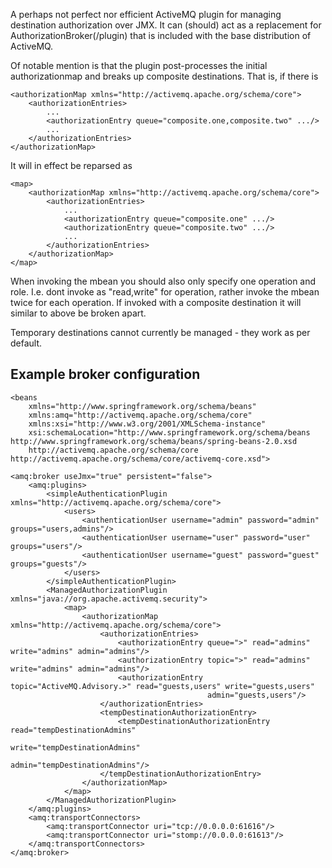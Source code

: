 A perhaps not perfect nor efficient ActiveMQ plugin for managing
destination authorization over JMX. It can (should) act as a
replacement for AuthorizationBroker(/plugin) that is included
with the base distribution of ActiveMQ.

Of notable mention is that the plugin post-processes the
initial authorizationmap and breaks up composite destinations.
That is, if there is

    <authorizationMap xmlns="http://activemq.apache.org/schema/core">
        <authorizationEntries>
            ...
            <authorizationEntry queue="composite.one,composite.two" .../>
            ...
        </authorizationEntries>
    </authorizationMap>

It will in effect be reparsed as

    <map>
        <authorizationMap xmlns="http://activemq.apache.org/schema/core">
            <authorizationEntries>
                ...
                <authorizationEntry queue="composite.one" .../>
                <authorizationEntry queue="composite.two" .../>
                ...
            </authorizationEntries>
        </authorizationMap>
    </map>

When invoking the mbean you should also only specify one operation and
role. I.e. dont invoke as "read,write" for operation, rather invoke the
mbean twice for each operation. If invoked with a composite destination
it will similar to above be broken apart.

Temporary destinations cannot currently be managed - they work as per
default.

## Example broker configuration

    <beans
        xmlns="http://www.springframework.org/schema/beans"
        xmlns:amq="http://activemq.apache.org/schema/core"
        xmlns:xsi="http://www.w3.org/2001/XMLSchema-instance"
        xsi:schemaLocation="http://www.springframework.org/schema/beans http://www.springframework.org/schema/beans/spring-beans-2.0.xsd
        http://activemq.apache.org/schema/core http://activemq.apache.org/schema/core/activemq-core.xsd">

    <amq:broker useJmx="true" persistent="false">
        <amq:plugins>
            <simpleAuthenticationPlugin xmlns="http://activemq.apache.org/schema/core">
                <users>
                    <authenticationUser username="admin" password="admin" groups="users,admins"/>
                    <authenticationUser username="user" password="user" groups="users"/>
                    <authenticationUser username="guest" password="guest" groups="guests"/>
                </users>
            </simpleAuthenticationPlugin>
            <ManagedAuthorizationPlugin xmlns="java://org.apache.activemq.security">
                <map>
                    <authorizationMap xmlns="http://activemq.apache.org/schema/core">
                        <authorizationEntries>
                            <authorizationEntry queue=">" read="admins" write="admins" admin="admins"/>
                            <authorizationEntry topic=">" read="admins" write="admins" admin="admins"/>
                            <authorizationEntry topic="ActiveMQ.Advisory.>" read="guests,users" write="guests,users"
                                                admin="guests,users"/>
                        </authorizationEntries>
                        <tempDestinationAuthorizationEntry>
                            <tempDestinationAuthorizationEntry read="tempDestinationAdmins"
                                                               write="tempDestinationAdmins"
                                                               admin="tempDestinationAdmins"/>
                        </tempDestinationAuthorizationEntry>
                    </authorizationMap>
                </map>
            </ManagedAuthorizationPlugin>
        </amq:plugins>
        <amq:transportConnectors>
            <amq:transportConnector uri="tcp://0.0.0.0:61616"/>
            <amq:transportConnector uri="stomp://0.0.0.0:61613"/>
        </amq:transportConnectors>
    </amq:broker>
